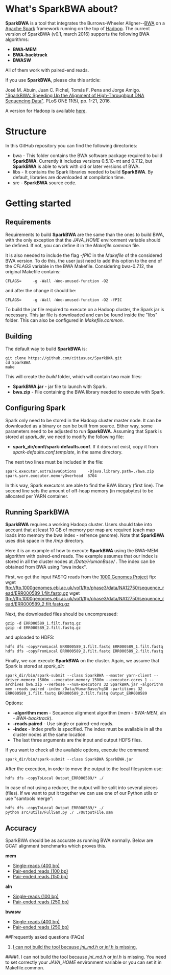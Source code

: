 # What's SparkBWA about? #

**SparkBWA** is a tool that integrates the Burrows-Wheeler Aligner--[BWA][1] on a [Apache Spark][4] framework running on the top of [Hadoop][2]. The current version of SparkBWA (v0.1, march 2016) supports the following BWA algorithms:

* **BWA-MEM**
* **BWA-backtrack**
* **BWASW**

All of them work with paired-end reads.

If you use **SparkBWA**, please cite this article:

José M. Abuin, Juan C. Pichel, Tomás F. Pena and Jorge Amigo. ["SparkBWA: Speeding Up the Alignment of High-Throughput DNA Sequencing Data"][5]. PLoS ONE 11(5), pp. 1-21, 2016.

A version for Hadoop is available [here](https://github.com/citiususc/BigBWA).

# Structure #
In this GitHub repository you can find the following directories:

* bwa - This folder contains the BWA software package required to build **SparkBWA**. Currently it includes versions 0.5.10-mt and 0.7.12, but **SparkBWA** is able to work with old or later versions of BWA.
* libs - It contains the Spark libraries needed to build **SparkBWA**. By default, libraries are downloaded at compilation time.
* src - **SparkBWA** source code.

# Getting started #

## Requirements
Requirements to build **SparkBWA** are the same than the ones to build BWA, with the only exception that the *JAVA_HOME* environment variable should be defined. If not, you can define it in the *Makefile.common* file. 

It is also needed to include the flag *-fPIC* in the *Makefile* of the considered BWA version. To do this, the user just need to add this option to the end of the *CFLAGS* variable in the BWA Makefile. Considering bwa-0.7.12, the original Makefile contains:

	CFLAGS=		-g -Wall -Wno-unused-function -O2

and after the change it should be:

	CFLAGS=		-g -Wall -Wno-unused-function -O2 -fPIC

To build the jar file required to execute on a Hadoop cluster, the Spark jar is necessary. This jar file is downloaded and can be found inside the "libs" folder. This can also be configured in *Makefile.common*.

## Building
The default way to build **SparkBWA** is:

	git clone https://github.com/citiususc/SparkBWA.git
	cd SparkBWA
	make
		
This will create the *build* folder, which will contain two main files:

* **SparkBWA.jar** - jar file to launch with Spark.
* **bwa.zip** - File containing the BWA library needed to execute with Spark.

## Configuring Spark
Spark only need to be stored in the Hadoop cluster master node. It can be downloaded as a binary or can be built from source. Either way, some parameters need to be adjusted to run **SparkBWA**. Assuming that Spark is stored at *spark_dir*, we need to modify the following file:
* **spark_dir/conf/spark-defaults.conf**. If it does not exist, copy it from *spark-defaults.conf.template*, in the same directory.

The next two lines must be included in the file:
	
	spark.executor.extraJavaOptions		-Djava.library.path=./bwa.zip
	spark.yarn.executor.memoryOverhead	8704
	
In this way, Spark executors are able to find the BWA library (first line). The second line sets the amount of off-heap memory (in megabytes) to be allocated per YARN container. 

## Running SparkBWA ##
**SparkBWA** requires a working Hadoop cluster. Users should take into account that at least 10 GB of memory per map are required (each map loads into memory the bwa index - refrence genome). Note that **SparkBWA** uses disk space in the */tmp* directory.

Here it is an example of how to execute **SparkBWA** using the BWA-MEM algorithm with paired-end reads. The example assumes that our index is stored in all the cluster nodes at */Data/HumanBase/* . The index can be obtained from BWA using "bwa index".

First, we get the input FASTQ reads from the [1000 Genomes Project][3] ftp:
wget ftp://ftp.1000genomes.ebi.ac.uk/vol1/ftp/phase3/data/NA12750/sequence_read/ERR000589_1.filt.fastq.gz
	wget ftp://ftp.1000genomes.ebi.ac.uk/vol1/ftp/phase3/data/NA12750/sequence_read/ERR000589_2.filt.fastq.gz
	
Next, the downloaded files should be uncompressed:

	gzip -d ERR000589_1.filt.fastq.gz
	gzip -d ERR000589_2.filt.fastq.gz
	
and uploaded to HDFS:

	hdfs dfs -copyFromLocal ERR000589_1.filt.fastq ERR000589_1.filt.fastq
	hdfs dfs -copyFromLocal ERR000589_2.filt.fastq ERR000589_2.filt.fastq
	
Finally, we can execute **SparkBWA** on the cluster. Again, we assume that Spark is stored at *spark_dir*:

	spark_dir/bin/spark-submit --class SparkBWA --master yarn-client --driver-memory 1500m --executor-memory 1500m --executor-cores 1 --archives bwa.zip --verbose --num-executors 32 SparkBWA.jar -algorithm mem -reads paired -index /Data/HumanBase/hg38 -partitions 32 ERR000589_1.filt.fastq ERR000589_2.filt.fastq Output_ERR000589

Options:
* **-algorithm mem** - Sequence alignment algorithm (mem - *BWA-MEM*, aln - *BWA-backtrack*).
* **-reads paired** - Use single or paired-end reads.
* **-index** - Index prefix is specified. The index must be available in all the cluster nodes at the same location.
* The last three arguments are the input and output HDFS files.

If you want to check all the available options, execute the command:

	spark_dir/bin/spark-submit --class SparkBWA SparkBWA.jar

After the execution, in order to move the output to the local filesystem use: 

	hdfs dfs -copyToLocal Output_ERR000589/* ./
	
In case of not using a reducer, the output will be split into several pieces (files). If we want to put it together we can use one of our Python utils or use "samtools merge":

	hdfs dfs -copyToLocal Output_ERR000589/* ./
	python src/utils/FullSam.py ./ ./OutputFile.sam

## Accuracy
SparkBWA should be as accurate as running BWA normally. Below are GCAT
alignment benchmarks which proves this.

**mem**
* [Single-reads (400 bp)](http://www.bioplanet.com/gcat/reports/7771-ilmcxyuzdb/alignment/400bp-se-large-indel/sparkbwa-mem)
* [Pair-ended reads (100 bp)](http://www.bioplanet.com/gcat/reports/7770-ecfkcezhcs/alignment/100bp-pe-small-indel/sparkbwa-mem/compare-23-18)
* [Pair-ended reads (150 bp)](http://www.bioplanet.com/gcat/reports/7782-dhjurqbogc/alignment/150bp-pe-large-indel/sparkbwa-mem/compare-67-79)

**aln**
* [Single-reads (100 bp)](http://www.bioplanet.com/gcat/reports/7783-mzrshfceqp/alignment/100bp-se-small-indel/sparkbwa-samse/compare-26-35)
* [Pair-ended reads (250 bp)](http://www.bioplanet.com/gcat/reports/7784-rxjsfbmmmj/alignment/250bp-pe-large-indel/sparkbwa-sampe/compare-69-81)

**bwasw**
* [Single-reads (400 bp)](http://www.bioplanet.com/gcat/reports/7785-gdbodiqrmn/alignment/400bp-se-large-indel/sparkbwa-bwasw/compare-49-61)
* [Pair-ended reads (250 bp)](http://www.bioplanet.com/gcat/reports/7786-hteifmsqpm/alignment/250bp-pe-small-indel/sparkbwa-bwasw/compare-68-80)


##Frequently asked questions (FAQs)

1. [I can not build the tool because *jni_md.h* or *jni.h* is missing.](#building1)

####<a name="building1"></a>1. I can not build the tool because *jni_md.h* or *jni.h* is missing.
You need to set correctly your *JAVA_HOME* environment variable or you can set it in Makefile.common.

[1]: https://github.com/lh3/bwa
[2]: https://hadoop.apache.org/
[3]: http://www.1000genomes.org/
[4]: http://spark.apache.org/
[5]: http://dx.doi.org/10.1371/journal.pone.0155461
